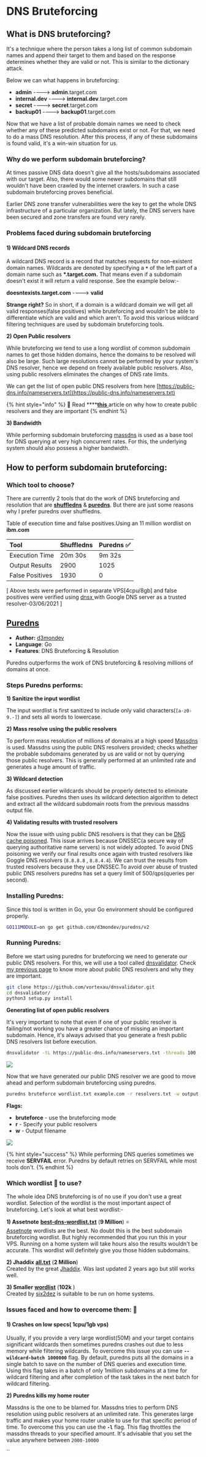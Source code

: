 # DNS Bruteforcing

## What is DNS bruteforcing?

It's a technique where the person takes a long list of common subdomain names and append their target to them and based on the response determines whether they are valid or not. This is similar to the dictionary attack.

Below we can what happens in bruteforcing:

* **admin**            ----&gt;       **admin**.target.com
* **internal.dev**  ----&gt;       **internal.dev**.target.com
* **secret**            ----&gt;       **secret**.target.com
* **backup01**      ----&gt;       **backup01**.target.com

Now that we have a list of probable domain names we need to check whether any of these predicted subdomains exist or not. For that, we need to do a mass DNS resolution. After this process, if any of these subdomains is found valid, it's a win-win situation for us.

### Why do we perform subdomain bruteforcing?

At times passive DNS data doesn't give all the hosts/subdomains associated with our target. Also, there would some newer subdomains that still wouldn't have been crawled by the internet crawlers. In such a case subdomain bruteforcing proves beneficial.

Earlier DNS zone transfer vulnerabilities were the key to get the whole DNS infrastructure of a particular organization. But lately, the DNS servers have been secured and zone transfers are found very rarely.

### Problems faced during subdomain bruteforcing

####  1\) Wildcard DNS records

A wildcard DNS record is a record that matches requests for non-existent domain names. Wildcards are denoted by specifying a **`*`** of the left part of a domain name such as **\*.target.com.** That means even if a subdomain doesn't exist it will return a valid response. See the example below:-

**doesntexists.target.com**    ----&gt;   **valid** 

**Strange right?** So in short, if a domain is a wildcard domain we will get all valid responses\(false positives\) while bruteforcing and wouldn't be able to differentiate which are valid and which aren't. To avoid this various wildcard filtering techniques are used by subdomain bruteforcing tools.

**2\) Open Public resolvers**

While bruteforcing we tend to use a long wordlist of common subdomain names to get those hidden domains, hence the domains to be resolved will also be large. Such large resolutions cannot be performed by your system's DNS resolver, hence we depend on freely available public resolvers. Also, using public resolvers eliminates the changes of DNS rate limits.

We can get the list of open public DNS resolvers from here [https://public-dns.info/nameservers.txt](https://public-dns.info/nameservers.txt)

{% hint style="info" %}
📖 Read ****[**this** ](https://app.gitbook.com/@sidxparab/s/subdomain-enumeration-guide/introduction/prequisites#2-100-accurate-public-dns-resolvers)article on why how to create public resolvers and they are important
{% endhint %}

**3\) Bandwidth**

While performing subdomain bruteforcing [massdns](https://github.com/blechschmidt/massdns) is used as a base tool for DNS querying at very high concurrent rates. For this, the underlying system should also possess a higher bandwidth. 

## How to perform subdomain bruteforcing:

### Which tool to choose?

There are currently 2 tools that do the work of DNS bruteforcing and resolution that are [**shuffledns**](https://github.com/projectdiscovery/shuffledns) & [**puredns**](https://github.com/d3mondev/puredns). But there are just some reasons why I prefer puredns over shuffledns.

Table of execution time and false positives.Using an 11 million wordlist on **ibm.com**

| **Tool** | **Shuffledns** | **Puredns** ✅  |
| :--- | :--- | :--- |
| Execution Time | 20m 30s | 9m 32s |
| Output Results | 2900 | 1025 |
| False Positives | 1930 | 0 |

\[ Above tests were performed in separate VPS\[4cpu/8gb\] and false positives were verified using [dnsx ](https://github.com/projectdiscovery/dnsx)with Google DNS server as a trusted resolver-03/06/2021 \]



## [Puredns](https://github.com/d3mondev/puredns)

* **Author:** [d3mondev](https://github.com/d3mondev)
* **Language**: Go
* **Features**: DNS Bruteforcing & Resolution

Puredns outperforms the work of DNS bruteforcing & resolving millions of domains at once.

### Steps Puredns performs:

**1\) Sanitize the input wordlist**

The input wordlist is first sanitized to include only valid characters\(`[a-z0-9.-]`\) and sets all words to lowercase.

**2\) Mass resolve using the public resolvers**

To perform mass resolution of millions of domains at a high speed  [Massdns](https://github.com/blechschmidt/massdns) is used. Massdns using the public DNS resolvers provided; checks whether the probable subdomains generated by us are valid or not by querying those public resolvers. This is generally performed at an unlimited rate and generates a huge amount of traffic.

**3\) Wildcard detection**

As discussed earlier wildcards should be properly detected to eliminate false positives. Puredns then uses its wildcard detection algorithm to detect and extract all the wildcard subdomain roots from the previous massdns output file.

**4\) Validating results with trusted resolvers**

Now the issue with using public DNS resolvers is that they can be [DNS cache poisoned](https://www.cloudflare.com/en-in/learning/dns/dns-cache-poisoning/). This issue arrives because DNSSEC\(a secure way of querying authoritative name servers\) is not widely adopted. To avoid DNS poisoning we verify our final results once again with trusted resolvers like Goggle DNS resolvers \(`8.8.8.8` , `8.8.4.4`\). We can trust the results from trusted resolvers because they use DNSSEC.To avoid over abuse of trusted public DNS resolvers puredns has set a query limit of 500/qps\(queries per second\).

### Installing Puredns:

Since this tool is written in Go, your Go environment should be configured properly.

```bash
GO111MODULE=on go get github.com/d3mondev/puredns/v2
```

### Running Puredns:

Before we start using puredns for bruteforcing we need to generate our public DNS resolvers. For this, we will use a tool called [dnsvalidator](https://github.com/vortexau/dnsvalidator). Check [my previous page](https://app.gitbook.com/@sidxparab/s/subdomain-enumeration-guide/introduction/prequisites#2-100-accurate-public-dns-resolvers) to know more about public DNS resolvers and why they are important.

```bash
git clone https://github.com/vortexau/dnsvalidator.git
cd dnsvalidator/
python3 setup.py install
```

**Generating list of open public resolvers**

 It's very important to note that even if one of your public resolver is failing/not working you have a greater chance of missing an important subdomain. Hence, it's always advised that you generate a fresh public DNS resolvers list before execution.

```bash
dnsvalidator -tL https://public-dns.info/nameservers.txt -threads 100 -o resolvers.txt
```

![](../.gitbook/assets/dnsvalidator1.png)

Now that we have generated our public DNS resolver we are good to move ahead and perform subdomain bruteforcing using puredns.

```bash
puredns bruteforce wordlist.txt example.com -r resolvers.txt -w output.txt
```

**Flags:**

* **bruteforce** - use the bruteforcing mode
* **r** - Specify your public resolvers
* **w** - Output filename

![](../.gitbook/assets/purednsb.png)

{% hint style="success" %}
While performing DNS queries sometimes we receive **SERVFAIL** error. Puredns by default retries on SERVFAIL while most tools don't.
{% endhint %}

### Which wordlist 📄 to use?

The whole idea DNS bruteforcing is of no use if you don't use a great wordlist. Selection of the wordlist is the most important aspect of bruteforcing. Let's look at what best wordlist:-  
  
**1\) Assetnote** [**best-dns-wordlist.txt**](https://wordlists-cdn.assetnote.io/data/manual/best-dns-wordlist.txt) \(**9 Million**\) ⭐  
[Assetnote](https://wordlists.assetnote.io/) wordlists are the best. No doubt this is the best subdomain bruteforcing wordlist. But highly recommended that you run this in your VPS. Running on a home system will take hours also the results wouldn't be accurate. This wordlist will definitely give you those hidden subdomains.

**2\) Jhaddix** [**all.txt**](https://gist.github.com/jhaddix/f64c97d0863a78454e44c2f7119c2a6a) \(**2 Million**\)  
Created by the great [Jhaddix](https://twitter.com/Jhaddix). Was last updated 2 years ago but still works well.

**3\) Smaller** [**wordlist**](https://gist.github.com/six2dez/a307a04a222fab5a57466c51e1569acf/raw) \(**102k** \)  
Created by [six2dez](https://github.com/six2dez) is suitable to be run on home systems.  


### Issues faced and how to overcome them: 👊 

#### 1\) Crashes on low specs\( 1cpu/1gb vps\)

Usually, if you provide a very large wordlist\(50M\) and your target contains significant wildcards then sometimes puredns crashes out due to less memory while filtering wildcards. To overcome this issue you can use **`--wildcard-batch 1000000`** flag. By default, puredns puts all the domains in a single batch to save on the number of DNS queries and execution time. Using this flag takes in a batch of only 1million subdomains at a time for wildcard filtering and after completion of the task takes in the next batch for wildcard filtering.

**2\) Puredns kills my home router** 

Massdns is the one to be blamed for. Massdns tries to perform DNS resolution using public resolvers at an unlimited rate. This generates large traffic and makes your home router unable to use for that specific period of time. To overcome this you can use the **`-l`** flag. This flag throttles the massdns threads to your specified amount. It's advisable that you set the value anywhere between `2000-10000`

\`\`





